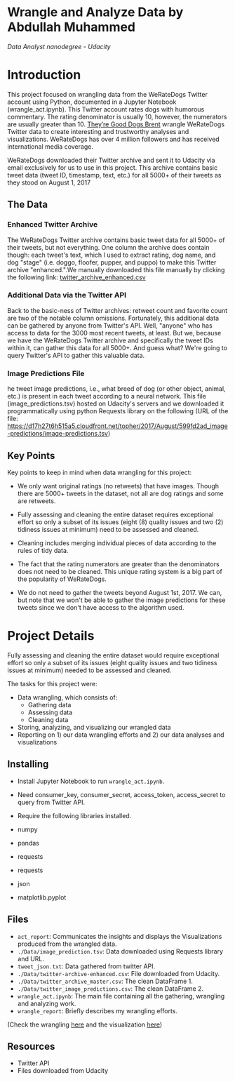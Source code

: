 # Wrangle and Analyze Data by Abdullah Muhammed

_Data Analyst nanodegree - Udacity_

# Introduction

This project focused on wrangling data from the WeRateDogs Twitter account using Python, documented in a Jupyter Notebook (wrangle_act.ipynb). This Twitter account rates dogs with humorous commentary. The rating denominator is usually 10, however, the numerators are usually greater than 10.
[They’re Good Dogs Brent](http://knowyourmeme.com/memes/theyre-good-dogs-brent)
wrangle WeRateDogs Twitter data to create interesting and trustworthy analyses and visualizations. WeRateDogs has over 4 million followers and has received international media coverage.

WeRateDogs downloaded their Twitter archive and sent it to Udacity via email exclusively for us to use in this project. This archive contains basic tweet data (tweet ID, timestamp, text, etc.) for all 5000+ of their tweets as they stood on August 1, 2017

## The Data

### Enhanced Twitter Archive

The WeRateDogs Twitter archive contains basic tweet data for all 5000+ of their tweets, but not everything. One column the archive does contain though: each tweet's text, which I used to extract rating, dog name, and dog "stage" (i.e. doggo, floofer, pupper, and puppo) to make this Twitter archive "enhanced.".We manually downloaded this file manually by clicking the following link: [twitter_archive_enhanced.csv](https://d17h27t6h515a5.cloudfront.net/topher/2017/August/59a4e958_twitter-archive-enhanced/twitter-archive-enhanced.csv)

### Additional Data via the Twitter API

Back to the basic-ness of Twitter archives: retweet count and favorite count are two of the notable column omissions. Fortunately, this additional data can be gathered by anyone from Twitter's API. Well, "anyone" who has access to data for the 3000 most recent tweets, at least. But we, because we have the WeRateDogs Twitter archive and specifically the tweet IDs within it, can gather this data for all 5000+. And guess what? We're going to query Twitter's API to gather this valuable data.

### Image Predictions File

he tweet image predictions, i.e., what breed of dog (or other object, animal, etc.) is present in each tweet according to a neural network. This file (image_predictions.tsv) hosted on Udacity's servers and we downloaded it programmatically using python Requests library on the following (URL of the file: https://d17h27t6h515a5.cloudfront.net/topher/2017/August/599fd2ad_image-predictions/image-predictions.tsv)

## Key Points

Key points to keep in mind when data wrangling for this project:

* We only want original ratings (no retweets) that have images. Though there are 5000+ tweets in the dataset, not all are dog ratings and some are retweets.

* Fully assessing and cleaning the entire dataset requires exceptional effort so only a subset of its issues (eight (8) quality issues and two (2) tidiness issues at minimum) need to be assessed and cleaned.

* Cleaning includes merging individual pieces of data according to the rules of tidy data.

* The fact that the rating numerators are greater than the denominators does not need to be cleaned. This unique rating system is a big part of the popularity of WeRateDogs.

* We do not need to gather the tweets beyond August 1st, 2017. We can, but note that we won't be able to gather the image predictions for these tweets since we don't have access to the algorithm used.

# Project Details

Fully assessing and cleaning the entire dataset would require exceptional effort so only a subset of its issues (eight quality issues and two tidiness issues at minimum) needed to be assessed and cleaned.

The tasks for this project were:

* Data wrangling, which consists of:
  * Gathering data
  * Assessing data
  * Cleaning data
* Storing, analyzing, and visualizing our wrangled data
* Reporting on 1) our data wrangling efforts and 2) our data analyses and visualizations

## Installing

* Install Jupyter Notebook to run `wrangle_act.ipynb`.
* Need consumer_key, consumer_secret, access_token, access_secret to query from Twitter API.
* Require the following libraries installed.

* numpy
* pandas
* requests
* requests
* json
* matplotlib.pyplot

## Files

* `act_report`: Communicates the insights and displays the Visualizations produced from the wrangled data.
* `./Data/image_prediction.tsv`: Data downloaded using Requests library and URL.
* `tweet_json.txt`: Data gathered from twitter API.
* `./Data/twitter-archive-enhanced.csv`: File downloaded from Udacity.
* `./Data/twitter_archive_master.csv`: The clean DataFrame 1.
* `./Data/twitter_image_predictions.csv`: The clean DataFrame 2.
* `wrangle_act.ipynb`: The main file containing all the gathering, wrangling and analyzing work.
* `wrangle_report`: Briefly describes my wrangling efforts.

(Check the wrangling [here](http://htmlpreview.github.io/?https://github.com/abodacs/Wrangle-and-Analyze-Data-DAND-project/blob/master/wrangle_report.html) and the visualization [here](http://htmlpreview.github.io/?https://github.com/abodacs/Wrangle-and-Analyze-Data-DAND-project/blob/master/act_report.html))

## Resources

* Twitter API
* Files downloaded from Udacity
